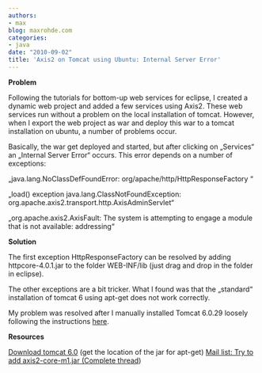 ```yaml
---
authors:
- max
blog: maxrohde.com
categories:
- java
date: "2010-09-02"
title: 'Axis2 on Tomcat using Ubuntu: Internal Server Error'
---
```


**Problem**

Following the tutorials for bottom-up web services for eclipse, I created a dynamic web project and added a few services using Axis2. These web services run without a problem on the local installation of tomcat. However, when I export the web project as war and deploy this war to a tomcat installation on ubuntu, a number of problems occur.

Basically, the war get deployed and started, but after clicking on „Services“ an „Internal Server Error“ occurs. This error depends on a number of exceptions:

„java.lang.NoClassDefFoundError: org/apache/http/HttpResponseFactory “

„load() exception java.lang.ClassNotFoundException: org.apache.axis2.transport.http.AxisAdminServlet“

„org.apache.axis2.AxisFault: The system is attempting to engage a module that is not available: addressing“

**Solution**

The first exception HttpResponseFactory can be resolved by adding httpcore-4.0.1.jar to the folder WEB-INF/lib (just drag and drop in the folder in eclipse).

The other exceptions are a bit tricker. What I found was that the „standard“ installation of tomcat 6 using apt-get does not work correctly.

My problem was resolved after I manually installed Tomcat 6.0.29 loosely following the instructions [here](http://kmtk.cs.ait.ac.th/knowledge-center/how-to/install-tomcat-6-on-ubuntu-server-8.0.4).

**Resources**

[Download tomcat 6.0](http://tomcat.apache.org/download-60.cgi) (get the location of the jar for apt-get) <a href="http://mail-archives.apache.org/mod\_mbox/axis-java-user/201006.mbox/">Mail list: Try to add axis2-core-m1.jar ([Complete thread](http://web.archiveorange.com/archive/v/XzGGBNQaQw3XU2UUzhCZ))